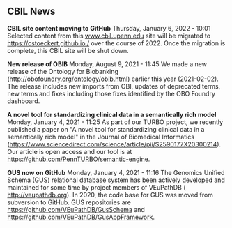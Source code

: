 ## CBIL News

**CBIL site content moving to GitHub**
Thursday, January 6, 2022 - 10:01
Selected content from this www.cbil.upenn.edu site will be migrated to https://cstoeckert.github.io./ over the course of 2022. Once the migration is complete, this CBIL site will be shut down.

**New release of OBIB**
Monday, August 9, 2021 - 11:45
We made a new release of the Ontology for Biobanking (http://obofoundry.org/ontology/obib.html) earlier this year (2021-02-02). The release includes new imports from OBI, updates of deprecated terms, new terms and fixes including those fixes identified by the OBO Foundry dashboard.

**A novel tool for standardizing clinical data in a semantically rich model**
Monday, January 4, 2021 - 11:25
As part of our TURBO project, we recently published a paper on "A novel tool for standardizing clinical data in a semantically rich model" in the Journal of Biomedical Informatics (https://www.sciencedirect.com/science/article/pii/S2590177X20300214). Our article is open access and our tool is at https://github.com/PennTURBO/semantic-engine.

**GUS now on GitHub**
Monday, January 4, 2021 - 11:16
The Genomics Unified Schema (GUS) relational database system has been actively developed and maintained for some time by project members of VEuPathDB ( http://veupathdb.org). In 2020, the code base for GUS was moved from subversion to GitHub. GUS repositories are https://github.com/VEuPathDB/GusSchema and https://github.com/VEuPathDB/GusAppFramework.
